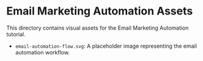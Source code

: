 # Email Marketing Automation Assets

This directory contains visual assets for the Email Marketing Automation tutorial.

- `email-automation-flow.svg`: A placeholder image representing the email automation workflow.
